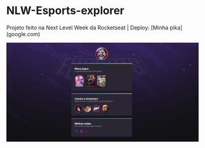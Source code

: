 # NLW-Esports-explorer

<p> Projeto feito na Next Level Week da Rocketseat | Deploy: [Minha pika] (google.com) </p>

![](./imgs/print.png)
